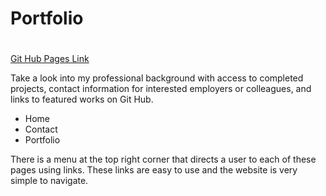 # Portfolio <h1>

[Git Hub Pages Link](https://brigab.github.io/updated-Portfolio-index.html/)

Take a look into my professional background with access to completed projects, contact information for interested employers or colleagues, and links to featured works on Git Hub. 

- Home
- Contact
- Portfolio

There is a menu at the top right corner that directs a user to each of these pages using links. These links are easy to use and the website is very simple to navigate. 
 